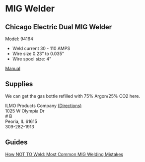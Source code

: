 # MIG Welder

## Chicago Electric Dual MIG Welder

Model: 94164

* Weld current 30 - 110 AMPS
* Wire size 0.23” to 0.035”
* Wire spool size: 4"

[Manual](https://drive.google.com/open?id=1sEncS-QVZqNk-edpvJrYu_3Ug3rL3Ajw)

## Supplies

We can get the gas bottle refilled with 75% Argon/25% CO2 here.  
  
ILMO Products Company [\(Directions\)](https://goo.gl/maps/YxWouCqeBWZy4DWVA)  
1025 W Olympia Dr  
\# B  
 Peoria, IL 61615  
309-282-1913

## Guides

[How NOT TO Weld: Most Common MIG Welding Mistakes](https://www.youtube.com/watch?v=Xod-ByrxHg4&t=329s)

